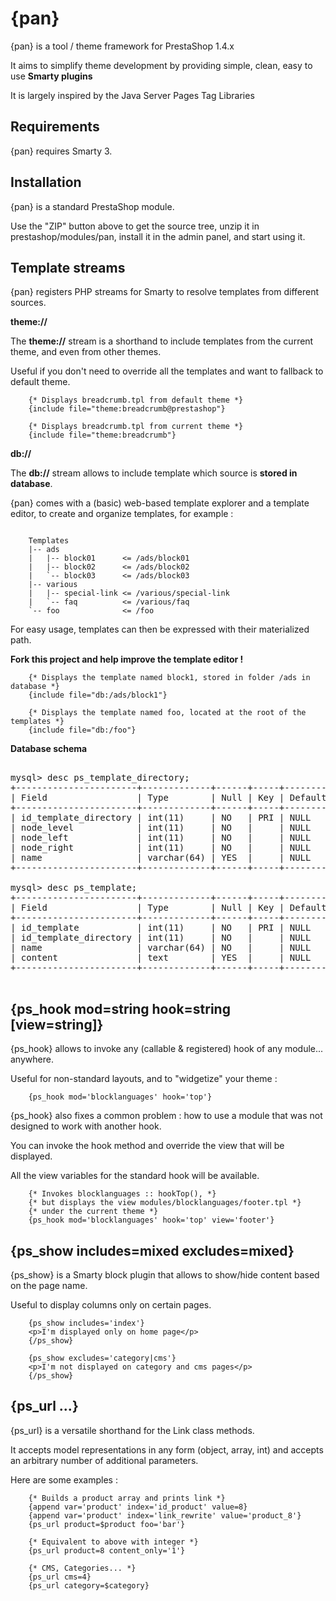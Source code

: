 {pan}
=====

{pan} is a tool / theme framework for PrestaShop 1.4.x

It aims to simplify theme development by providing simple, clean, easy to use **Smarty plugins**

It is largely inspired by the Java Server Pages Tag Libraries

Requirements
------------

{pan} requires Smarty 3. 

Installation
----------------

{pan} is a standard PrestaShop module. 

Use the "ZIP" button above to get the source tree, unzip it in prestashop/modules/pan, install it in the admin panel, and start using it. 

Template streams
----------------

{pan} registers PHP streams for Smarty to resolve templates from different sources. 

**theme://**

The **theme://** stream is a shorthand to include templates from the current theme, 
and even from other themes. 

Useful if you don't need to override all the templates and want to fallback to default theme. 

```smarty
    {* Displays breadcrumb.tpl from default theme *}
    {include file="theme:breadcrumb@prestashop"}
			
    {* Displays breadcrumb.tpl from current theme *}
    {include file="theme:breadcrumb"}
```

**db://**

The **db://** stream allows to include template which source is **stored in database**.

{pan} comes with a (basic) web-based template explorer and a template editor, 
to create and organize templates, for example :

```

    Templates
    |-- ads
    |   |-- block01      <= /ads/block01
    |   |-- block02      <= /ads/block02
    |   `-- block03      <= /ads/block03
    |-- various
    |   |-- special-link <= /various/special-link
    |   `-- faq          <= /various/faq
    `-- foo              <= /foo

```

For easy usage, templates can then be expressed with their materialized path. 

**Fork this project and help improve the template editor !**

```smarty
    {* Displays the template named block1, stored in folder /ads in database *}
    {include file="db:/ads/block1"}
			
    {* Displays the template named foo, located at the root of the templates *}
    {include file="db:/foo"}
```

**Database schema**

<pre>

mysql> desc ps_template_directory;
+-----------------------+-------------+------+-----+---------+----------------+
| Field                 | Type        | Null | Key | Default | Extra          |
+-----------------------+-------------+------+-----+---------+----------------+
| id_template_directory | int(11)     | NO   | PRI | NULL    | auto_increment |
| node_level            | int(11)     | NO   |     | NULL    |                |
| node_left             | int(11)     | NO   |     | NULL    |                |
| node_right            | int(11)     | NO   |     | NULL    |                |
| name                  | varchar(64) | YES  |     | NULL    |                |
+-----------------------+-------------+------+-----+---------+----------------+

mysql> desc ps_template;
+-----------------------+-------------+------+-----+---------+----------------+
| Field                 | Type        | Null | Key | Default | Extra          |
+-----------------------+-------------+------+-----+---------+----------------+
| id_template           | int(11)     | NO   | PRI | NULL    | auto_increment |
| id_template_directory | int(11)     | NO   |     | NULL    |                |
| name                  | varchar(64) | NO   |     | NULL    |                |
| content               | text        | YES  |     | NULL    |                |
+-----------------------+-------------+------+-----+---------+----------------+

</pre>

{ps_hook mod=string hook=string [view=string]}
--------------------------------

{ps_hook} allows to invoke any (callable & registered) hook of any module... anywhere. 

Useful for non-standard layouts, and to "widgetize" your theme :

```smarty
    {ps_hook mod='blocklanguages' hook='top'}
```
{ps_hook} also fixes a common problem : how to use a module that was not designed to work with another hook. 

You can invoke the hook method and override the view that will be displayed. 

All the view variables for the standard hook will be available. 

```smarty
	{* Invokes blocklanguages :: hookTop(), *}
	{* but displays the view modules/blocklanguages/footer.tpl *}
	{* under the current theme *}
    {ps_hook mod='blocklanguages' hook='top' view='footer'}
```

{ps_show includes=mixed excludes=mixed}
---------------------------------------

{ps_show} is a Smarty block plugin that allows to show/hide content based on the page name.

Useful to display columns only on certain pages. 

```smarty
    {ps_show includes='index'}
    <p>I'm displayed only on home page</p>
    {/ps_show}

    {ps_show excludes='category|cms'}
    <p>I'm not displayed on category and cms pages</p>
    {/ps_show}
```

{ps_url ...}
------------

{ps_url} is a versatile shorthand for the Link class methods. 

It accepts model representations in any form (object, array, int) and accepts an arbitrary number of
additional parameters. 

Here are some examples :

```smarty
	{* Builds a product array and prints link *}
    {append var='product' index='id_product' value=8}
    {append var='product' index='link_rewrite' value='product_8'}
    {ps_url product=$product foo='bar'}
    
    {* Equivalent to above with integer *}
    {ps_url product=8 content_only='1'}
    
    {* CMS, Categories... *}
    {ps_url cms=4}
    {ps_url category=$category}
 ```
    